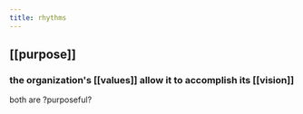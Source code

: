 ```yaml
---
title: rhythms
---
```


## [[purpose]]
### the organization's [[values]] allow it to accomplish its [[vision]]
both are \?purposeful?
##
